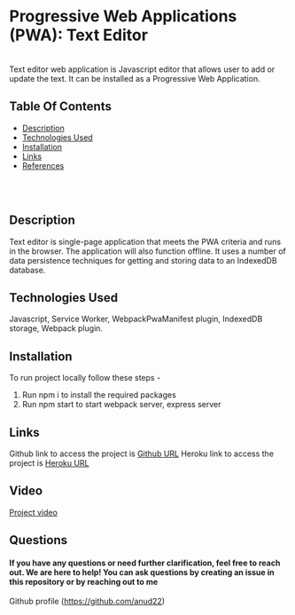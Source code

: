 # Progressive Web Applications (PWA): Text Editor
 <br>
Text editor web application is Javascript editor that allows user to add or update the text. It can be installed as a Progressive Web Application.


 ## Table Of Contents
- [Description](#description)
- [Technologies Used](#technologies-used)
- [Installation](#installation)
- [Links](#links)
- [References](#references)
<br>
<br>

 ## Description
 Text editor is single-page application that meets the PWA criteria and runs in the browser. The application will also function offline. It uses a number of data persistence techniques for getting and storing data to an IndexedDB database.
 
  ## Technologies Used
  Javascript, Service Worker, WebpackPwaManifest plugin, IndexedDB storage, Webpack plugin.

## Installation
To run project locally follow these steps - 
1. Run npm i to install the required packages
2. Run npm start to start webpack server, express server


## Links
Github link to access the project is [Github URL](https://github.com/anud22/ProgressiveWebApplications)
Heroku link to access the project is [Heroku URL](https://pwa-anu-f0ba83a6dbb5.herokuapp.com/)


## Video
[Project video](https://drive.google.com/file/d/1PrULq2Xb9SSP34B20jpxE6O_93qJUZbG/view)
 
 ## Questions
 #### If you have any questions or need further clarification, feel free to reach out. We are here to help! You can ask questions by creating an issue in this repository or by reaching out to me 
Github profile (https://github.com/anud22)